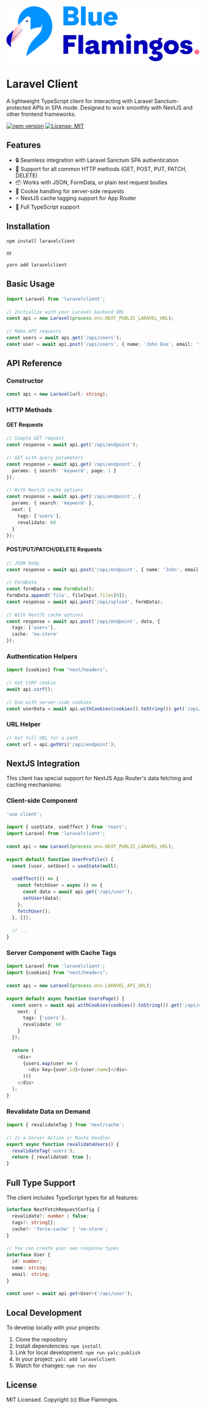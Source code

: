 <p align="center"><img src="/blue-flamingos-logo.png" alt="Blue Flamingos"></p>

# Laravel Client

A lightweight TypeScript client for interacting with Laravel Sanctum-protected APIs in SPA mode. Designed to work smoothly with NextJS and other frontend frameworks.

[![npm version](https://img.shields.io/npm/v/laravelclient.svg)](https://www.npmjs.com/package/laravelclient)
[![License: MIT](https://img.shields.io/badge/License-MIT-blue.svg)](https://opensource.org/licenses/MIT)

## Features

- 🔒 Seamless integration with Laravel Sanctum SPA authentication
- 🔄 Support for all common HTTP methods (GET, POST, PUT, PATCH, DELETE)
- 📦 Works with JSON, FormData, or plain text request bodies
- 🍪 Cookie handling for server-side requests
- ⚡ NextJS cache tagging support for App Router
- 🔗 Full TypeScript support

## Installation

```bash
npm install laravelclient
```

or

```bash
yarn add laravelclient
```

## Basic Usage

```typescript
import Laravel from 'laravelclient';

// Initialize with your Laravel backend URL
const api = new Laravel(process.env.NEXT_PUBLIC_LARAVEL_URL);

// Make API requests
const users = await api.get('/api/users');
const user = await api.post('/api/users', { name: 'John Doe', email: 'john@example.com' });
```

## API Reference

### Constructor

```typescript
const api = new Laravel(url: string);
```

### HTTP Methods

#### GET Requests

```typescript
// Simple GET request
const response = await api.get('/api/endpoint');

// GET with query parameters
const response = await api.get('/api/endpoint', {
  params: { search: 'keyword', page: 1 }
});

// With NextJS cache options
const response = await api.get('/api/endpoint', {
  params: { search: 'keyword' },
  next: {
    tags: ['users'],
    revalidate: 60
  }
});
```

#### POST/PUT/PATCH/DELETE Requests

```typescript
// JSON body
const response = await api.post('/api/endpoint', { name: 'John', email: 'john@example.com' });

// FormData
const formData = new FormData();
formData.append('file', fileInput.files[0]);
const response = await api.post('/api/upload', formData);

// With NextJS cache options
const response = await api.post('/api/endpoint', data, {
  tags: ['users'],
  cache: 'no-store'
});
```

### Authentication Helpers

```typescript
import {cookies} from "next/headers";

// Get CSRF cookie
await api.csrf();

// Use with server-side cookies
const userData = await api.withCookies(cookies().toString()).get('/api/user');
```

### URL Helper

```typescript
// Get full URL for a path
const url = api.getUri('/api/endpoint');
```

## NextJS Integration

This client has special support for NextJS App Router's data fetching and caching mechanisms:

### Client-side Component

```typescript
'use client';

import { useState, useEffect } from 'react';
import Laravel from 'laravelclient';

const api = new Laravel(process.env.NEXT_PUBLIC_LARAVEL_URL);

export default function UserProfile() {
  const [user, setUser] = useState(null);
  
  useEffect(() => {
    const fetchUser = async () => {
      const data = await api.get('/api/user');
      setUser(data);
    };
    fetchUser();
  }, []);
  
  // ...
}
```

### Server Component with Cache Tags

```typescript
import Laravel from 'laravelclient';
import {cookies} from "next/headers";

const api = new Laravel(process.env.LARAVEL_API_URL);

export default async function UsersPage() {
  const users = await api.withCookies(cookies().toString()).get('/api/users', {
    next: {
      tags: ['users'],
      revalidate: 60
    }
  });
  
  return (
    <div>
      {users.map(user => (
        <div key={user.id}>{user.name}</div>
      ))}
    </div>
  );
}
```

### Revalidate Data on Demand

```typescript
import { revalidateTag } from 'next/cache';

// In a Server Action or Route Handler
export async function revalidateUsers() {
  revalidateTag('users');
  return { revalidated: true };
}
```

## Full Type Support

The client includes TypeScript types for all features:

```typescript
interface NextFetchRequestConfig {
  revalidate?: number | false;
  tags?: string[];
  cache?: 'force-cache' | 'no-store';
}

// You can create your own response types
interface User {
  id: number;
  name: string;
  email: string;
}

const user = await api.get<User>('/api/user');
```

## Local Development

To develop locally with your projects:

1. Clone the repository
2. Install dependencies: `npm install`
3. Link for local development: `npm run yalc:publish`
4. In your project: `yalc add laravelclient`
5. Watch for changes: `npm run dev`

## License

MIT Licensed. Copyright (c) Blue Flamingos.
